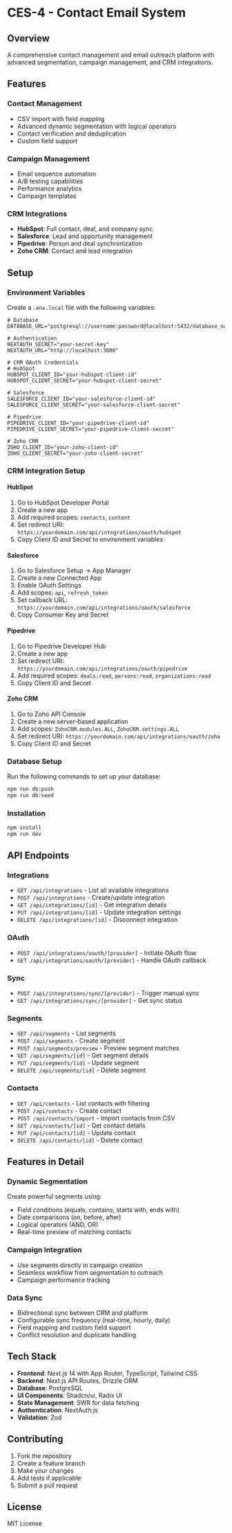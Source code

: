 # CES-4 - Contact Email System

## Overview
A comprehensive contact management and email outreach platform with advanced segmentation, campaign management, and CRM integrations.

## Features

### Contact Management
- CSV import with field mapping
- Advanced dynamic segmentation with logical operators
- Contact verification and deduplication
- Custom field support

### Campaign Management
- Email sequence automation
- A/B testing capabilities
- Performance analytics
- Campaign templates

### CRM Integrations
- **HubSpot**: Full contact, deal, and company sync
- **Salesforce**: Lead and opportunity management
- **Pipedrive**: Person and deal synchronization
- **Zoho CRM**: Contact and lead integration

## Setup

### Environment Variables

Create a `.env.local` file with the following variables:

```env
# Database
DATABASE_URL="postgresql://username:password@localhost:5432/database_name"

# Authentication
NEXTAUTH_SECRET="your-secret-key"
NEXTAUTH_URL="http://localhost:3000"

# CRM OAuth Credentials
# HubSpot
HUBSPOT_CLIENT_ID="your-hubspot-client-id"
HUBSPOT_CLIENT_SECRET="your-hubspot-client-secret"

# Salesforce
SALESFORCE_CLIENT_ID="your-salesforce-client-id"
SALESFORCE_CLIENT_SECRET="your-salesforce-client-secret"

# Pipedrive
PIPEDRIVE_CLIENT_ID="your-pipedrive-client-id"
PIPEDRIVE_CLIENT_SECRET="your-pipedrive-client-secret"

# Zoho CRM
ZOHO_CLIENT_ID="your-zoho-client-id"
ZOHO_CLIENT_SECRET="your-zoho-client-secret"
```

### CRM Integration Setup

#### HubSpot
1. Go to HubSpot Developer Portal
2. Create a new app
3. Add required scopes: `contacts`, `content`
4. Set redirect URI: `https://yourdomain.com/api/integrations/oauth/hubspot`
5. Copy Client ID and Secret to environment variables

#### Salesforce
1. Go to Salesforce Setup → App Manager
2. Create a new Connected App
3. Enable OAuth Settings
4. Add scopes: `api`, `refresh_token`
5. Set callback URL: `https://yourdomain.com/api/integrations/oauth/salesforce`
6. Copy Consumer Key and Secret

#### Pipedrive
1. Go to Pipedrive Developer Hub
2. Create a new app
3. Set redirect URI: `https://yourdomain.com/api/integrations/oauth/pipedrive`
4. Add required scopes: `deals:read`, `persons:read`, `organizations:read`
5. Copy Client ID and Secret

#### Zoho CRM
1. Go to Zoho API Console
2. Create a new server-based application
3. Add scopes: `ZohoCRM.modules.ALL`, `ZohoCRM.settings.ALL`
4. Set redirect URI: `https://yourdomain.com/api/integrations/oauth/zoho`
5. Copy Client ID and Secret

### Database Setup

Run the following commands to set up your database:

```bash
npm run db:push
npm run db:seed
```

### Installation

```bash
npm install
npm run dev
```

## API Endpoints

### Integrations
- `GET /api/integrations` - List all available integrations
- `POST /api/integrations` - Create/update integration
- `GET /api/integrations/[id]` - Get integration details
- `PUT /api/integrations/[id]` - Update integration settings
- `DELETE /api/integrations/[id]` - Disconnect integration

### OAuth
- `POST /api/integrations/oauth/[provider]` - Initiate OAuth flow
- `GET /api/integrations/oauth/[provider]` - Handle OAuth callback

### Sync
- `POST /api/integrations/sync/[provider]` - Trigger manual sync
- `GET /api/integrations/sync/[provider]` - Get sync status

### Segments
- `GET /api/segments` - List segments
- `POST /api/segments` - Create segment
- `POST /api/segments/preview` - Preview segment matches
- `GET /api/segments/[id]` - Get segment details
- `PUT /api/segments/[id]` - Update segment
- `DELETE /api/segments/[id]` - Delete segment

### Contacts
- `GET /api/contacts` - List contacts with filtering
- `POST /api/contacts` - Create contact
- `POST /api/contacts/import` - Import contacts from CSV
- `GET /api/contacts/[id]` - Get contact details
- `PUT /api/contacts/[id]` - Update contact
- `DELETE /api/contacts/[id]` - Delete contact

## Features in Detail

### Dynamic Segmentation
Create powerful segments using:
- Field conditions (equals, contains, starts with, ends with)
- Date comparisons (on, before, after)
- Logical operators (AND, OR)
- Real-time preview of matching contacts

### Campaign Integration
- Use segments directly in campaign creation
- Seamless workflow from segmentation to outreach
- Campaign performance tracking

### Data Sync
- Bidirectional sync between CRM and platform
- Configurable sync frequency (real-time, hourly, daily)
- Field mapping and custom field support
- Conflict resolution and duplicate handling

## Tech Stack

- **Frontend**: Next.js 14 with App Router, TypeScript, Tailwind CSS
- **Backend**: Next.js API Routes, Drizzle ORM
- **Database**: PostgreSQL
- **UI Components**: Shadcn/ui, Radix UI
- **State Management**: SWR for data fetching
- **Authentication**: NextAuth.js
- **Validation**: Zod

## Contributing

1. Fork the repository
2. Create a feature branch
3. Make your changes
4. Add tests if applicable
5. Submit a pull request

## License

MIT License

